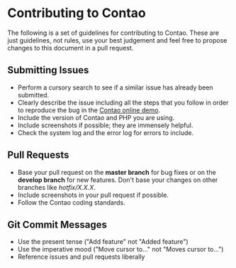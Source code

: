 # Contributing to Contao

The following is a set of guidelines for contributing to Contao.
These are just guidelines, not rules, use your best judgement and feel free to propose changes to this document in a pull request.

## Submitting Issues

* Perform a cursory search to see if a similar issue has already been submitted.
* Clearly describe the issue including all the steps that you follow in order to reproduce the bug in the [Contao online demo][1].
* Include the version of Contao and PHP you are using.
* Include screenshots if possible; they are immensely helpful.
* Check the system log and the error log for errors to include.

## Pull Requests

* Base your pull request on the **master branch** for bug fixes or on the **develop branch** for new features. Don't base your changes on other branches like *hotfix/X.X.X*.
* Include screenshots in your pull request if possible.
* Follow the Contao coding standards.

## Git Commit Messages

* Use the present tense ("Add feature" not "Added feature")
* Use the imperative mood ("Move cursor to..." not "Moves cursor to...")
* Reference issues and pull requests liberally


[1]: http://demo.contao.org/
